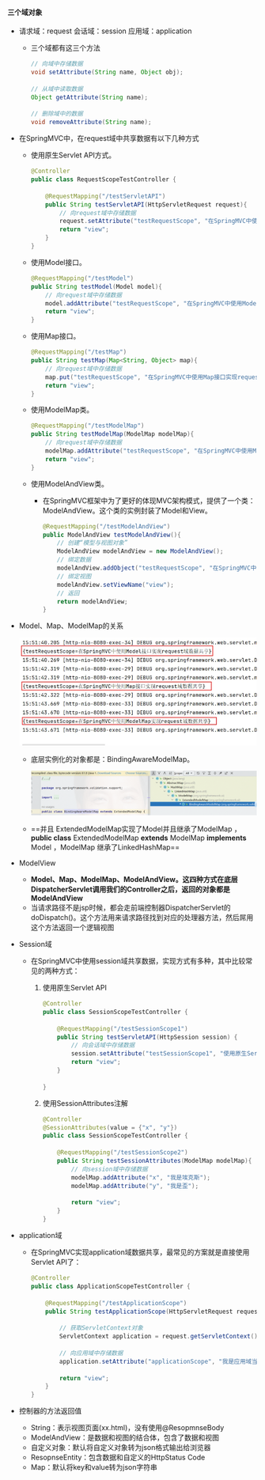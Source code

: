 #### 三个域对象

* 请求域：request    会话域：session    应用域：application

  * 三个域都有这三个方法

    ```java
    // 向域中存储数据
    void setAttribute(String name, Object obj);
    
    // 从域中读取数据
    Object getAttribute(String name);
    
    // 删除域中的数据
    void removeAttribute(String name);
    ```

* 在SpringMVC中，在request域中共享数据有以下几种方式

  * 使用原生Servlet API方式。

    ```java
    @Controller
    public class RequestScopeTestController {
    
        @RequestMapping("/testServletAPI")
        public String testServletAPI(HttpServletRequest request){
            // 向request域中存储数据
            request.setAttribute("testRequestScope", "在SpringMVC中使用原生Servlet API实现request域数据共享");
            return "view";
        }
    }
    ```

    

  * 使用Model接口。

    ```java
    @RequestMapping("/testModel")
    public String testModel(Model model){
        // 向request域中存储数据
        model.addAttribute("testRequestScope", "在SpringMVC中使用Model接口实现request域数据共享");
        return "view";
    }
    ```

    

  * 使用Map接口。

    ```java
    @RequestMapping("/testMap")
    public String testMap(Map<String, Object> map){
        // 向request域中存储数据
        map.put("testRequestScope", "在SpringMVC中使用Map接口实现request域数据共享");
        return "view";
    }
    ```

    

  * 使用ModelMap类。

    ```java
    @RequestMapping("/testModelMap")
    public String testModelMap(ModelMap modelMap){
        // 向request域中存储数据
        modelMap.addAttribute("testRequestScope", "在SpringMVC中使用ModelMap实现request域数据共享");
        return "view";
    }
    ```

    

  * 使用ModelAndView类。

    * 在SpringMVC框架中为了更好的体现MVC架构模式，提供了一个类：ModelAndView。这个类的实例封装了Model和View。

      ```java
      @RequestMapping("/testModelAndView")
      public ModelAndView testModelAndView(){
          // 创建“模型与视图对象”
          ModelAndView modelAndView = new ModelAndView();
          // 绑定数据
          modelAndView.addObject("testRequestScope", "在SpringMVC中使用ModelAndView实现request域数据共享");
          // 绑定视图
          modelAndView.setViewName("view");
          // 返回
          return modelAndView;
      }
      ```

      

* Model、Map、ModelMap的关系

   ![image.png](%E4%B8%89%E4%B8%AA%E5%9F%9F%E5%AF%B9%E8%B1%A1.assets/image.png) 
  * 底层实例化的对象都是：BindingAwareModelMap。

    ![1712806065162](%E4%B8%89%E4%B8%AA%E5%9F%9F%E5%AF%B9%E8%B1%A1.assets/1712806065162.png)

  * ==并且 ExtendedModelMap实现了Model并且继承了ModelMap ，**public class** ExtendedModelMap **extends** ModelMap **implements** Model ，ModelMap 继承了LinkedHashMap==

* ModelView

  * **Model、Map、ModelMap、ModelAndView。这四种方式在底层DispatcherServlet调用我们的Controller之后，返回的对象都是ModelAndView**
  * 当请求路径不是jsp时候，都会走前端控制器DispatcherServlet的doDispatch()。这个方法用来请求路径找到对应的处理器方法，然后屌用这个方法返回一个逻辑视图





* Session域

  * 在SpringMVC中使用session域共享数据，实现方式有多种，其中比较常见的两种方式：

    1. 使用原生Servlet API

       ```java
       @Controller
       public class SessionScopeTestController {
       
           @RequestMapping("/testSessionScope1")
           public String testServletAPI(HttpSession session) {
               // 向会话域中存储数据
               session.setAttribute("testSessionScope1", "使用原生Servlet API实现session域共享数据");
               return "view";
           }
       
       }
       ```

       

    2. 使用SessionAttributes注解

       ```java
       @Controller
       @SessionAttributes(value = {"x", "y"})
       public class SessionScopeTestController {
       
           @RequestMapping("/testSessionScope2")
           public String testSessionAttributes(ModelMap modelMap){
               // 向session域中存储数据
               modelMap.addAttribute("x", "我是埃克斯");
               modelMap.addAttribute("y", "我是歪");
       
               return "view";
           }
       }
       ```

* application域

  * 在SpringMVC实现application域数据共享，最常见的方案就是直接使用Servlet API了：

    ```java
    @Controller
    public class ApplicationScopeTestController {
    
        @RequestMapping("/testApplicationScope")
        public String testApplicationScope(HttpServletRequest request){
            
            // 获取ServletContext对象
            ServletContext application = request.getServletContext();
    
            // 向应用域中存储数据
            application.setAttribute("applicationScope", "我是应用域当中的一条数据");
    
            return "view";
        }
    }
    ```

    



* 控制器的方法返回值
  * String：表示视图页面(xx.html)，没有使用@ResopmnseBody
  * ModelAndView：是数据和视图的结合体，包含了数据和视图
  * 自定义对象：默认将自定义对象转为json格式输出给浏览器
  * ResopnseEntity：包含数据和自定义的HttpStatus Code
  * Map：默认将key和value转为json字符串